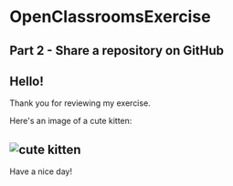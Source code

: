 # OpenClassroomsExercise
Part 2 - Share a repository on GitHub
---

## Hello!
Thank you for reviewing my exercise. 

Here's an image of a cute kitten:

![cute kitten](https://www.drmartybecker.com/wp-content/uploads/2017/04/bigstock_Kitten_rests_-_isolated_18734771-from-Dell-2016.jpg)
---
Have a nice day!
